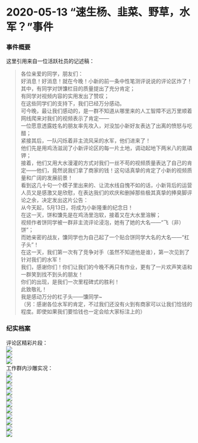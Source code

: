 # 2020-05-13 “速生杨、韭菜、野草，水军？”事件

### 事件概要
这里引用来自一位活跃社员的记述稿：  
> 各位亲爱的同学，朋友们：  
> 好消息！好消息！就在今晚！小新的前一条中性笔测评说说的评论区炸了！  
>  其中，有同学对饼馕栏目的质量提出了充分肯定；  
> 有同学对视频内容的实用发出了赞叹；  
> 在这些同学们的支持下，我们已经万分感动。  
> 可今晚，最让我们感动的，是一群不知道从哪里来的人工智障不远万里顺着网线爬来对我们的视频表示了肯定——  
> 一位愿意透露姓名的朋友率先攻入，对没加小新好友表达了出离的愤怒与吃醋；  
>  紧接其后，一队闪烁着非主流风采的水军，他们进来了！  
> 他们先是用鸡汤滋润了小新评论区的每一片土地，调动起地下两米八的氮磷钾；  
> 接着，他们又用大水漫灌的方式对我们一丝不苟的视频质量表达了自己的肯定——他们，竟然说我们拿了商家的钱！这句话真挚的肯定了小新的视频质量和广阔的发展前景！  
>  看到这几十句一个模子里出来的、让流水线自愧不如的话，小新背后的运营人员又是感激又是欣慰，在表达我们的欢庆和删掉那些极其真挚的捧臭脚评论之余，决定发出这片公告：  
> 从今天起，5月13日，将成为小新隆重的纪念日！  
> 在这一天，饼和馕先是在鸡汤里泡软，接着又在大水里溶解；  
> 视频作者饼同学被一群非主流评论浸泡，她有了她的大名——“飞（非）饼”；  
> 而她亲密的战友，馕同学也为自己起了一个贴合饼同学大名的大名——“杠子头”！  
>  在这一天，我们第一次有了竞争对手（虽然不知道他是谁），第一次见到了针对我们的水军！  
> 我们，感谢你们！你们让我们的今晚不再只有作业，更有了一片欢声笑语和一群笑到找不到头的朋友！  
> 你们的出现，是我们一次里程碑式的胜利！  
>  此致敬礼！  
> 我是感动万分的杠子头——馕同学~  
> （另：感谢各位水军的肯定，不过我们还没有火到有商家可以让我们恰钱的程度。即使如果我们要恰钱也一定会给大家标注上的）  

### 纪实档案
评论区精彩片段：  
![](media/1809A994-B0AF-467F-9F3A-B6A36550FA1B.jpeg)  
![](media/E51CCD74-E603-4E1D-B807-E1328D9B0675.jpeg)  
![](media/2E239228-86DC-44FB-BC3F-17054533B996.jpeg)  
工作群内沙雕实况：  
![](media/6A970BF9-1597-4FD8-BBB0-DC3D4F218269.png)  
![](media/CF18666C-7585-4577-805B-9276A5BE5F09.png)  
![](media/8F59ABB3-FAEA-4B06-B14D-902B5373ACC0.jpeg)  
![](media/E8CD2671-6764-4686-BE6E-8B8539C502BC.jpeg)  
![](media/7E011360-B39C-409E-9A02-92CBBA9F523B.jpeg)  
![](media/8B7B7AD5-D7C0-4122-A353-641A669FAA9C.jpeg)  
![](media/B7DF31D9-BB96-4AE3-8611-C107E2369DE9.png)  
![](media/DC240F06-E42E-448B-835E-AB2514AB782A.jpeg)  
![](media/01E97C82-8533-41F3-9D5B-FB98A6BAD244.png)  
![](media/14BB59BD-9410-40DD-8AAF-255589E8F8F6.png)  
![](media/)  

